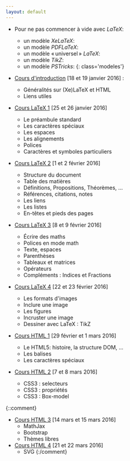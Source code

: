 ```yaml
---
layout: default
---
```


- Pour ne pas commencer à vide avec _LaTeX_:
  + un modèle _XeLaTeX_: [ ](exemple://ModeleXeLaTeX.tex)
  + un modèle _PDFLaTeX_: [ ](exemple://ModelePDFLaTeX.tex)
  + un modèle « universel » _LaTeX_: [ ](exemple://ModeleAllLaTeX.tex)
  + un modèle _TikZ_: [ ](exemple://ModeleTikZ.tex)
  + un modèle _PSTricks_: [ ](exemple://ModelePSTricks.tex)
{: class='modeles'}


- [Cours d'introduction](cours_intro.html) [18 et 19 janvier 2016] :
  +   Généralités sur (Xe)LaTeX et HTML
  +   Liens utiles
- [Cours LaTeX 1](cours_latex1.html) [25 et 26 janvier 2016]
  +   Le préambule standard
  +   Les caractères spéciaux
  +   Les espaces
  +   Les alignements
  +   Polices
  +   Caractères et symboles particuliers
- [Cours LaTeX 2](cours_latex2.html) [1 et 2 février 2016]
  +   Structure du document
  +   Table des matières
  +   Définitions, Propositions, Théorèmes, ...
  +   Références, citations, notes
  +   Les liens
  +   Les listes
  +   En-têtes et pieds des pages
- [Cours LaTeX 3](cours_latex3.html) [8 et 9 février 2016]
  +   Écrire des maths
  +   Polices en mode math
  +   Texte, espaces
  +   Parenthèses
  +   Tableaux et matrices
  +   Opérateurs
  +   Compléments : Indices et Fractions
- [Cours LaTeX 4](cours_latex4.html) [22 et 23 février 2016]
  +   Les formats d'images
  +   Inclure une image
  +   Les figures
  +   Incruster une image
  +   Dessiner avec LaTeX : TikZ
- [Cours HTML 1](cours_html1.html) [29 février et 1 mars 2016]
  +   Le HTML5: histoire, la structure DOM, ...
  +   Les balises
  +   Les caractères spéciaux
- [Cours HTML 2](cours_html2.html) [7 et 8 mars 2016]
  +   CSS3 : selecteurs
  +   CSS3 : propriétés
  +   CSS3 : Box-model

{::comment}
- [Cours HTML 3](cours_html3.html) [14 mars et 15 mars 2016]
  +   MathJax
  +   Bootstrap
  +   Thèmes libres
- [Cours HTML 4](cours_html4.html) [21 et 22 mars 2016]
  +   SVG
{:/comment}
